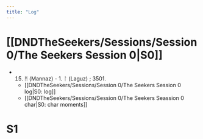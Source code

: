 ```yaml
---
title: "Log"
---
```


# [[DNDTheSeekers/Sessions/Session 0/The Seekers Session 0|S0]] 
- 15. ᛗ (Mannaz) - 1. ᛚ (Laguz) ; 3501. 
	- [[DNDTheSeekers/Sessions/Session 0/The Seekers Session 0 log|S0: log]]
	- [[DNDTheSeekers/Sessions/Session 0/The Seekers Seassion 0 char|S0: char moments]]

# S1
